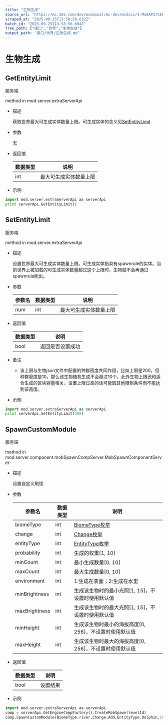 ```yaml
---
title: "生物生成"
source_url: "https://mc.163.com/dev/mcmanual/mc-dev/mcdocs/1-ModAPI/%E6%8E%A5%E5%8F%A3/%E4%B8%96%E7%95%8C/%E7%94%9F%E7%89%A9%E7%94%9F%E6%88%90.html"
scraped_at: "2025-09-25T13:58:59.632Z"
batch_id: "2025-09-25T13-58-56-694Z"
tree_path: ["接口","世界","生物生成"]
output_path: "接口/世界/生物生成.md"
---
```


#  生物生成

##  GetEntityLimit

服务端

method in mod.server.extraServerApi

*   描述
    
    获取世界最大可生成实体数量上限。可生成实体的含义见[SetEntityLimit](/接口/世界/生物生成#setentitylimit)
    
*   参数
    
    无
    
*   返回值
    
    | 数据类型 | 说明 |
    | --- | --- |
    | int | 最大可生成实体数量上限 |
    
*   示例
    

```python
import mod.server.extraServerApi as serverApi
print serverApi.GetEntityLimit()

```

##  SetEntityLimit

服务端

method in mod.server.extraServerApi

*   描述
    
    设置世界最大可生成实体数量上限。可生成实体指具有spawnrule的实体。当前世界上被加载的可生成实体数量超过这个上限时，生物就不会再通过spawnrule刷出。
    
*   参数
    
    | 参数名 | 数据类型 | 说明 |
    | --- | --- | --- |
    | num | int | 最大可生成实体数量上限 |
    
*   返回值
    
    | 数据类型 | 说明 |
    | --- | --- |
    | bool | 返回是否设置成功 |
    
*   备注
    
    *   该上限与生物json文件中配置的种群密度共同作用，比如上限是200，但种群密度是10，那么该生物随机生成不会超过10个。此外生物上限还和适合生成的区块容量相关，设置上限过高的话可能因其他限制条件而不能达到该高度。
*   示例
    

```python
import mod.server.extraServerApi as serverApi
print serverApi.SetEntityLimit(300)

```

##  SpawnCustomModule

服务端

method in mod.server.component.mobSpawnCompServer.MobSpawnComponentServer

*   描述
    
    设置自定义刷怪
    
*   参数
    
    | 参数名 | 数据类型 | 说明 |
    | --- | --- | --- |
    | biomeType | int | [BiomeType枚举](/枚举值/BiomeType) |
    | change | int | [Change枚举](/枚举值/Change) |
    | entityType | int | [EntityType枚举](/枚举值/EntityType) |
    | probability | int | 生成的权重[1, 10] |
    | minCount | int | 最小生成数量[0, 10] |
    | maxCount | int | 最大生成数量[0, 10] |
    | environment | int | 1:生成在表面；2:生成在水里 |
    | minBrightness | int | 生成该生物时的最小光照[1, 15]，不设置时使用默认值 |
    | maxBrightness | int | 生成该生物时的最大光照[1, 15]，不设置时使用默认值 |
    | minHeight | int | 生成该生物时最小的海拔高度[0, 256]，不设置时使用默认值 |
    | maxHeight | int | 生成该生物时最大的海拔高度[0, 256]，不设置时使用默认值 |
    
*   返回值
    
    | 数据类型 | 说明 |
    | --- | --- |
    | bool | 设置结果 |
    
*   示例
    

```python
import mod.server.extraServerApi as serverApi
comp = serverApi.GetEngineCompFactory().CreateMobSpawn(levelId)
comp.SpawnCustomModule(BiomeType.river,Change.Add,EntityType.Dolphin,10,1,10,2)

```